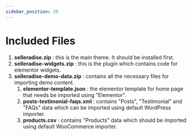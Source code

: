 ```yaml
---
sidebar_position: 20
---
```


# Included Files

1. **selleradise.zip** : this is the main theme. It should be installed first.
2. **selleradise-widgets.zip** : this is the plugin which contains code for elementor widgets.
3. **selleradise-demo-data.zip** : contains all the necessary files for importing demo content.
   1. **elementor-template.json** : the elementor template for home page that needs be imported using "Elementor".
   2. **posts-testimonial-faqs.xml** : contains "Posts", "Testimonial" and "FAQs" data which can be imported using default WordPress importer.
   3. **products.csv** : contains "Products" data which should be imported using default WooCommerce importer.
